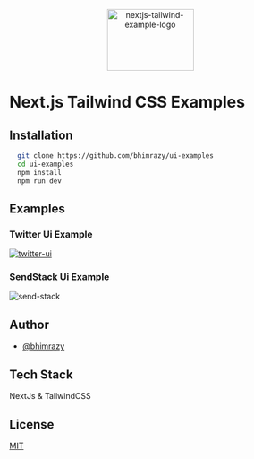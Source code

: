 <p align="center">
  <img width="155" height="110" alt="nextjs-tailwind-example-logo" src="https://user-images.githubusercontent.com/46085301/137587568-37447cde-52bb-49ec-98fd-9e3ad620a6c8.png">
</p>

# Next.js Tailwind CSS Examples


## Installation

```bash
  git clone https://github.com/bhimrazy/ui-examples
  cd ui-examples
  npm install
  npm run dev
```
## Examples 
### Twitter Ui Example
  [![twitter-ui](https://user-images.githubusercontent.com/46085301/137588216-8a86e2d3-74c5-4c68-a19a-00b0a2179050.png)](https://www.youtube.com/watch?v=4mmwUPDBInI)

### SendStack Ui Example
  ![send-stack](https://user-images.githubusercontent.com/46085301/137587881-9d60f375-5a3a-4a2c-88b4-eb90f4f86a66.png)


## Author
 - [@bhimrazy](https://github.com/bhimrazy)
## Tech Stack
NextJs & TailwindCSS

## License

[MIT](https://github.com/bhimrazy/ui-examples/blob/master/LICENSE)
